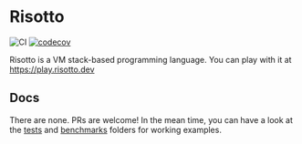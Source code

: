 # Risotto

![CI](https://github.com/risotto/risotto/workflows/CI/badge.svg)
[![codecov](https://codecov.io/gh/risotto/risotto/branch/master/graph/badge.svg)](https://codecov.io/gh/risotto/risotto)

Risotto is a VM stack-based programming language. You can play with it at https://play.risotto.dev

## Docs

There are none. PRs are welcome! In the mean time, you can have a look at the [tests](tests) and [benchmarks](benchmarks) folders for working examples.
